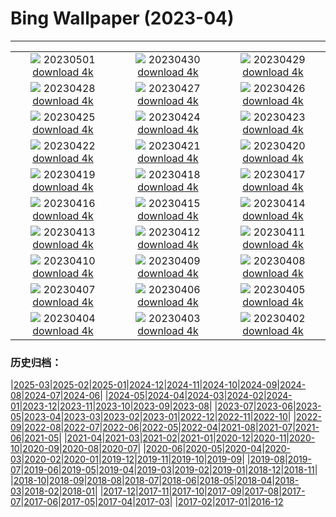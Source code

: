 # Bing Wallpaper (2023-04)
**************
| | | |
| :----: | :----: | :----: |
| ![](https://www.bing.com/th?id=OHR.QuebecCityBridge_IT-IT2390988840_1920x1080.jpg) 20230501 [download 4k](https://www.bing.com/th?id=OHR.QuebecCityBridge_IT-IT2390988840_UHD.jpg) | ![](https://www.bing.com/th?id=OHR.ExteriorPreservationHall_IT-IT1147958461_1920x1080.jpg) 20230430 [download 4k](https://www.bing.com/th?id=OHR.ExteriorPreservationHall_IT-IT1147958461_UHD.jpg) | ![](https://www.bing.com/th?id=OHR.JTNPMilkyWay_IT-IT0241234588_1920x1080.jpg) 20230429 [download 4k](https://www.bing.com/th?id=OHR.JTNPMilkyWay_IT-IT0241234588_UHD.jpg) |
| ![](https://www.bing.com/th?id=OHR.MariposaGrove_IT-IT8703227587_1920x1080.jpg) 20230428 [download 4k](https://www.bing.com/th?id=OHR.MariposaGrove_IT-IT8703227587_UHD.jpg) | ![](https://www.bing.com/th?id=OHR.ItalyDolomitesSeiserAlm_IT-IT4289580227_1920x1080.jpg) 20230427 [download 4k](https://www.bing.com/th?id=OHR.ItalyDolomitesSeiserAlm_IT-IT4289580227_UHD.jpg) | ![](https://www.bing.com/th?id=OHR.GHOAudubonDay_IT-IT7709502144_1920x1080.jpg) 20230426 [download 4k](https://www.bing.com/th?id=OHR.GHOAudubonDay_IT-IT7709502144_UHD.jpg) |
| ![](https://www.bing.com/th?id=OHR.FrecceTricolori_IT-IT2306161494_1920x1080.jpg) 20230425 [download 4k](https://www.bing.com/th?id=OHR.FrecceTricolori_IT-IT2306161494_UHD.jpg) | ![](https://www.bing.com/th?id=OHR.FranconianWineCellar_IT-IT2051034569_1920x1080.jpg) 20230424 [download 4k](https://www.bing.com/th?id=OHR.FranconianWineCellar_IT-IT2051034569_UHD.jpg) | ![](https://www.bing.com/th?id=OHR.StuttgartPublicLibrary_IT-IT6419135185_1920x1080.jpg) 20230423 [download 4k](https://www.bing.com/th?id=OHR.StuttgartPublicLibrary_IT-IT6419135185_UHD.jpg) |
| ![](https://www.bing.com/th?id=OHR.EarthDayFox_IT-IT5922500776_1920x1080.jpg) 20230422 [download 4k](https://www.bing.com/th?id=OHR.EarthDayFox_IT-IT5922500776_UHD.jpg) | ![](https://www.bing.com/th?id=OHR.ProcidaItaly_IT-IT5234311599_1920x1080.jpg) 20230421 [download 4k](https://www.bing.com/th?id=OHR.ProcidaItaly_IT-IT5234311599_UHD.jpg) | ![](https://www.bing.com/th?id=OHR.NIrelandGiants_IT-IT5231557937_1920x1080.jpg) 20230420 [download 4k](https://www.bing.com/th?id=OHR.NIrelandGiants_IT-IT5231557937_UHD.jpg) |
| ![](https://www.bing.com/th?id=OHR.SanGimignano1_IT-IT9409869098_1920x1080.jpg) 20230419 [download 4k](https://www.bing.com/th?id=OHR.SanGimignano1_IT-IT9409869098_UHD.jpg) | ![](https://www.bing.com/th?id=OHR.MPPUnesco_IT-IT3824162238_1920x1080.jpg) 20230418 [download 4k](https://www.bing.com/th?id=OHR.MPPUnesco_IT-IT3824162238_UHD.jpg) | ![](https://www.bing.com/th?id=OHR.OneThousandSprings_IT-IT4206647958_1920x1080.jpg) 20230417 [download 4k](https://www.bing.com/th?id=OHR.OneThousandSprings_IT-IT4206647958_UHD.jpg) |
| ![](https://www.bing.com/th?id=OHR.KiteDay_IT-IT3478773106_1920x1080.jpg) 20230416 [download 4k](https://www.bing.com/th?id=OHR.KiteDay_IT-IT3478773106_UHD.jpg) | ![](https://www.bing.com/th?id=OHR.LorenzoQuinn_IT-IT2361937887_1920x1080.jpg) 20230415 [download 4k](https://www.bing.com/th?id=OHR.LorenzoQuinn_IT-IT2361937887_UHD.jpg) | ![](https://www.bing.com/th?id=OHR.RedSeaStars_IT-IT1751132764_1920x1080.jpg) 20230414 [download 4k](https://www.bing.com/th?id=OHR.RedSeaStars_IT-IT1751132764_UHD.jpg) |
| ![](https://www.bing.com/th?id=OHR.PhloxSubulata_IT-IT2380570126_1920x1080.jpg) 20230413 [download 4k](https://www.bing.com/th?id=OHR.PhloxSubulata_IT-IT2380570126_UHD.jpg) | ![](https://www.bing.com/th?id=OHR.EuropeFromISS_IT-IT0851690834_1920x1080.jpg) 20230412 [download 4k](https://www.bing.com/th?id=OHR.EuropeFromISS_IT-IT0851690834_UHD.jpg) | ![](https://www.bing.com/th?id=OHR.MossyGrottoFalls_IT-IT7816887304_1920x1080.jpg) 20230411 [download 4k](https://www.bing.com/th?id=OHR.MossyGrottoFalls_IT-IT7816887304_UHD.jpg) |
| ![](https://www.bing.com/th?id=OHR.ElephantTwins_IT-IT0072207434_1920x1080.jpg) 20230410 [download 4k](https://www.bing.com/th?id=OHR.ElephantTwins_IT-IT0072207434_UHD.jpg) | ![](https://www.bing.com/th?id=OHR.LithuanianEggs_IT-IT9225867868_1920x1080.jpg) 20230409 [download 4k](https://www.bing.com/th?id=OHR.LithuanianEggs_IT-IT9225867868_UHD.jpg) | ![](https://www.bing.com/th?id=OHR.Pantheon_IT-IT9500878730_1920x1080.jpg) 20230408 [download 4k](https://www.bing.com/th?id=OHR.Pantheon_IT-IT9500878730_UHD.jpg) |
| ![](https://www.bing.com/th?id=OHR.KitsAspen_IT-IT2182399243_1920x1080.jpg) 20230407 [download 4k](https://www.bing.com/th?id=OHR.KitsAspen_IT-IT2182399243_UHD.jpg) | ![](https://www.bing.com/th?id=OHR.ArizonaPinkMoon_IT-IT4213896448_1920x1080.jpg) 20230406 [download 4k](https://www.bing.com/th?id=OHR.ArizonaPinkMoon_IT-IT4213896448_UHD.jpg) | ![](https://www.bing.com/th?id=OHR.BlackGrouseLekking_IT-IT4430969183_1920x1080.jpg) 20230405 [download 4k](https://www.bing.com/th?id=OHR.BlackGrouseLekking_IT-IT4430969183_UHD.jpg) |
| ![](https://www.bing.com/th?id=OHR.RomanBridge_IT-IT4591008383_1920x1080.jpg) 20230404 [download 4k](https://www.bing.com/th?id=OHR.RomanBridge_IT-IT4591008383_UHD.jpg) | ![](https://www.bing.com/th?id=OHR.HonaunauNP_IT-IT4864415191_1920x1080.jpg) 20230403 [download 4k](https://www.bing.com/th?id=OHR.HonaunauNP_IT-IT4864415191_UHD.jpg) | ![](https://www.bing.com/th?id=OHR.JavaBromo_IT-IT3947328382_1920x1080.jpg) 20230402 [download 4k](https://www.bing.com/th?id=OHR.JavaBromo_IT-IT3947328382_UHD.jpg) |

### 历史归档：

|[2025-03](bing/2025-03/2025-03.md)|[2025-02](bing/2025-02/2025-02.md)|[2025-01](bing/2025-01/2025-01.md)|[2024-12](bing/2024-12/2024-12.md)|[2024-11](bing/2024-11/2024-11.md)|[2024-10](bing/2024-10/2024-10.md)|[2024-09](bing/2024-09/2024-09.md)|[2024-08](bing/2024-08/2024-08.md)|[2024-07](bing/2024-07/2024-07.md)|[2024-06](bing/2024-06/2024-06.md)|
|[2024-05](bing/2024-05/2024-05.md)|[2024-04](bing/2024-04/2024-04.md)|[2024-03](bing/2024-03/2024-03.md)|[2024-02](bing/2024-02/2024-02.md)|[2024-01](bing/2024-01/2024-01.md)|[2023-12](bing/2023-12/2023-12.md)|[2023-11](bing/2023-11/2023-11.md)|[2023-10](bing/2023-10/2023-10.md)|[2023-09](bing/2023-09/2023-09.md)|[2023-08](bing/2023-08/2023-08.md)|
|[2023-07](bing/2023-07/2023-07.md)|[2023-06](bing/2023-06/2023-06.md)|[2023-05](bing/2023-05/2023-05.md)|[2023-04](bing/2023-04/2023-04.md)|[2023-03](bing/2023-03/2023-03.md)|[2023-02](bing/2023-02/2023-02.md)|[2023-01](bing/2023-01/2023-01.md)|[2022-12](bing/2022-12/2022-12.md)|[2022-11](bing/2022-11/2022-11.md)|[2022-10](bing/2022-10/2022-10.md)|
|[2022-09](bing/2022-09/2022-09.md)|[2022-08](bing/2022-08/2022-08.md)|[2022-07](bing/2022-07/2022-07.md)|[2022-06](bing/2022-06/2022-06.md)|[2022-05](bing/2022-05/2022-05.md)|[2022-04](bing/2022-04/2022-04.md)|[2021-08](bing/2021-08/2021-08.md)|[2021-07](bing/2021-07/2021-07.md)|[2021-06](bing/2021-06/2021-06.md)|[2021-05](bing/2021-05/2021-05.md)|
|[2021-04](bing/2021-04/2021-04.md)|[2021-03](bing/2021-03/2021-03.md)|[2021-02](bing/2021-02/2021-02.md)|[2021-01](bing/2021-01/2021-01.md)|[2020-12](bing/2020-12/2020-12.md)|[2020-11](bing/2020-11/2020-11.md)|[2020-10](bing/2020-10/2020-10.md)|[2020-09](bing/2020-09/2020-09.md)|[2020-08](bing/2020-08/2020-08.md)|[2020-07](bing/2020-07/2020-07.md)|
|[2020-06](bing/2020-06/2020-06.md)|[2020-05](bing/2020-05/2020-05.md)|[2020-04](bing/2020-04/2020-04.md)|[2020-03](bing/2020-03/2020-03.md)|[2020-02](bing/2020-02/2020-02.md)|[2020-01](bing/2020-01/2020-01.md)|[2019-12](bing/2019-12/2019-12.md)|[2019-11](bing/2019-11/2019-11.md)|[2019-10](bing/2019-10/2019-10.md)|[2019-09](bing/2019-09/2019-09.md)|
|[2019-08](bing/2019-08/2019-08.md)|[2019-07](bing/2019-07/2019-07.md)|[2019-06](bing/2019-06/2019-06.md)|[2019-05](bing/2019-05/2019-05.md)|[2019-04](bing/2019-04/2019-04.md)|[2019-03](bing/2019-03/2019-03.md)|[2019-02](bing/2019-02/2019-02.md)|[2019-01](bing/2019-01/2019-01.md)|[2018-12](bing/2018-12/2018-12.md)|[2018-11](bing/2018-11/2018-11.md)|
|[2018-10](bing/2018-10/2018-10.md)|[2018-09](bing/2018-09/2018-09.md)|[2018-08](bing/2018-08/2018-08.md)|[2018-07](bing/2018-07/2018-07.md)|[2018-06](bing/2018-06/2018-06.md)|[2018-05](bing/2018-05/2018-05.md)|[2018-04](bing/2018-04/2018-04.md)|[2018-03](bing/2018-03/2018-03.md)|[2018-02](bing/2018-02/2018-02.md)|[2018-01](bing/2018-01/2018-01.md)|
|[2017-12](bing/2017-12/2017-12.md)|[2017-11](bing/2017-11/2017-11.md)|[2017-10](bing/2017-10/2017-10.md)|[2017-09](bing/2017-09/2017-09.md)|[2017-08](bing/2017-08/2017-08.md)|[2017-07](bing/2017-07/2017-07.md)|[2017-06](bing/2017-06/2017-06.md)|[2017-05](bing/2017-05/2017-05.md)|[2017-04](bing/2017-04/2017-04.md)|[2017-03](bing/2017-03/2017-03.md)|
|[2017-02](bing/2017-02/2017-02.md)|[2017-01](bing/2017-01/2017-01.md)|[2016-12](bing/2016-12/2016-12.md)